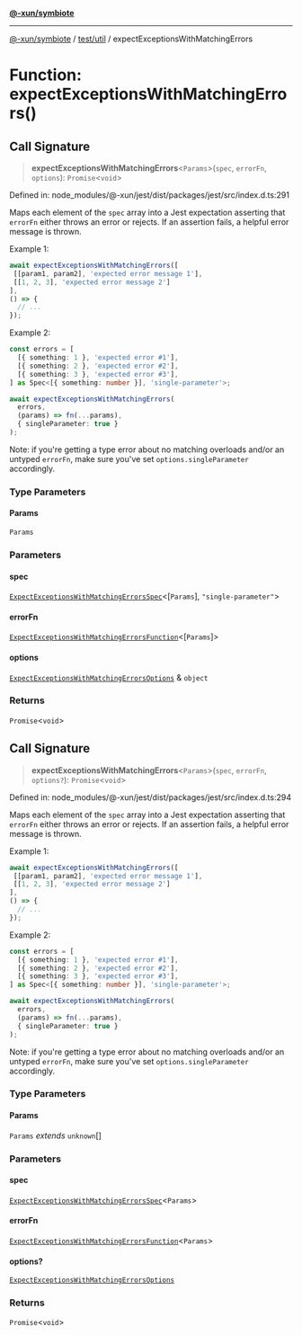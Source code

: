 [**@-xun/symbiote**](../../../README.md)

***

[@-xun/symbiote](../../../README.md) / [test/util](../README.md) / expectExceptionsWithMatchingErrors

# Function: expectExceptionsWithMatchingErrors()

## Call Signature

> **expectExceptionsWithMatchingErrors**\<`Params`\>(`spec`, `errorFn`, `options`): `Promise`\<`void`\>

Defined in: node\_modules/@-xun/jest/dist/packages/jest/src/index.d.ts:291

Maps each element of the `spec` array into a Jest expectation asserting that
`errorFn` either throws an error or rejects. If an assertion fails, a helpful
error message is thrown.

Example 1:

```typescript
await expectExceptionsWithMatchingErrors([
 [[param1, param2], 'expected error message 1'],
 [[1, 2, 3], 'expected error message 2']
],
() => {
  // ...
});
```

Example 2:

```typescript
const errors = [
  [{ something: 1 }, 'expected error #1'],
  [{ something: 2 }, 'expected error #2'],
  [{ something: 3 }, 'expected error #3'],
] as Spec<[{ something: number }], 'single-parameter'>;

await expectExceptionsWithMatchingErrors(
  errors,
  (params) => fn(...params),
  { singleParameter: true }
);
```

Note: if you're getting a type error about no matching overloads and/or an
untyped `errorFn`, make sure you've set `options.singleParameter`
accordingly.

### Type Parameters

#### Params

`Params`

### Parameters

#### spec

[`ExpectExceptionsWithMatchingErrorsSpec`](../type-aliases/ExpectExceptionsWithMatchingErrorsSpec.md)\<\[`Params`\], `"single-parameter"`\>

#### errorFn

[`ExpectExceptionsWithMatchingErrorsFunction`](../type-aliases/ExpectExceptionsWithMatchingErrorsFunction.md)\<\[`Params`\]\>

#### options

[`ExpectExceptionsWithMatchingErrorsOptions`](../type-aliases/ExpectExceptionsWithMatchingErrorsOptions.md) & `object`

### Returns

`Promise`\<`void`\>

## Call Signature

> **expectExceptionsWithMatchingErrors**\<`Params`\>(`spec`, `errorFn`, `options?`): `Promise`\<`void`\>

Defined in: node\_modules/@-xun/jest/dist/packages/jest/src/index.d.ts:294

Maps each element of the `spec` array into a Jest expectation asserting that
`errorFn` either throws an error or rejects. If an assertion fails, a helpful
error message is thrown.

Example 1:

```typescript
await expectExceptionsWithMatchingErrors([
 [[param1, param2], 'expected error message 1'],
 [[1, 2, 3], 'expected error message 2']
],
() => {
  // ...
});
```

Example 2:

```typescript
const errors = [
  [{ something: 1 }, 'expected error #1'],
  [{ something: 2 }, 'expected error #2'],
  [{ something: 3 }, 'expected error #3'],
] as Spec<[{ something: number }], 'single-parameter'>;

await expectExceptionsWithMatchingErrors(
  errors,
  (params) => fn(...params),
  { singleParameter: true }
);
```

Note: if you're getting a type error about no matching overloads and/or an
untyped `errorFn`, make sure you've set `options.singleParameter`
accordingly.

### Type Parameters

#### Params

`Params` *extends* `unknown`[]

### Parameters

#### spec

[`ExpectExceptionsWithMatchingErrorsSpec`](../type-aliases/ExpectExceptionsWithMatchingErrorsSpec.md)\<`Params`\>

#### errorFn

[`ExpectExceptionsWithMatchingErrorsFunction`](../type-aliases/ExpectExceptionsWithMatchingErrorsFunction.md)\<`Params`\>

#### options?

[`ExpectExceptionsWithMatchingErrorsOptions`](../type-aliases/ExpectExceptionsWithMatchingErrorsOptions.md)

### Returns

`Promise`\<`void`\>
